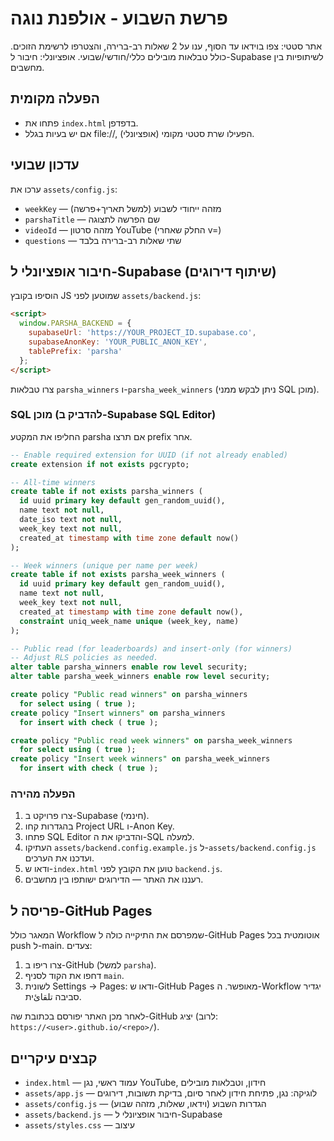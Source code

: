 # פרשת השבוע - אולפנת נוגה

אתר סטטי: צפו בוידאו עד הסוף, ענו על 2 שאלות רב-ברירה, והצטרפו לרשימת הזוכים. כולל טבלאות מובילים כללי/חודשי/שבועי. אופציונלי: חיבור ל-Supabase לשיתופיות בין מחשבים.

## הפעלה מקומית
- פתחו את `index.html` בדפדפן.
- אם יש בעיות בגלל file://, הפעילו שרת סטטי מקומי (אופציונלי).

## עדכון שבועי
ערכו את `assets/config.js`:
- `weekKey` — מזהה ייחודי לשבוע (למשל תאריך+פרשה)
- `parshaTitle` — שם הפרשה לתצוגה
- `videoId` — מזהה סרטון YouTube (החלק שאחרי v=)
- `questions` — שתי שאלות רב-ברירה בלבד

## חיבור אופציונלי ל-Supabase (שיתוף דירוגים)
הוסיפו בקובץ JS שמוטען לפני `assets/backend.js`:
```html
<script>
  window.PARSHA_BACKEND = {
    supabaseUrl: 'https://YOUR_PROJECT_ID.supabase.co',
    supabaseAnonKey: 'YOUR_PUBLIC_ANON_KEY',
    tablePrefix: 'parsha'
  };
</script>
```
צרו טבלאות `parsha_winners` ו-`parsha_week_winners` (ניתן לבקש ממני SQL מוכן).

### SQL מוכן (להדביק ב-Supabase SQL Editor)
החליפו את המקטע parsha אם תרצו prefix אחר.

```sql
-- Enable required extension for UUID (if not already enabled)
create extension if not exists pgcrypto;

-- All-time winners
create table if not exists parsha_winners (
  id uuid primary key default gen_random_uuid(),
  name text not null,
  date_iso text not null,
  week_key text not null,
  created_at timestamp with time zone default now()
);

-- Week winners (unique per name per week)
create table if not exists parsha_week_winners (
  id uuid primary key default gen_random_uuid(),
  name text not null,
  week_key text not null,
  created_at timestamp with time zone default now(),
  constraint uniq_week_name unique (week_key, name)
);

-- Public read (for leaderboards) and insert-only (for winners)
-- Adjust RLS policies as needed.
alter table parsha_winners enable row level security;
alter table parsha_week_winners enable row level security;

create policy "Public read winners" on parsha_winners
  for select using ( true );
create policy "Insert winners" on parsha_winners
  for insert with check ( true );

create policy "Public read week winners" on parsha_week_winners
  for select using ( true );
create policy "Insert week winners" on parsha_week_winners
  for insert with check ( true );
```

### הפעלה מהירה
1. צרו פרויקט ב-Supabase (חינמי).
2. בהגדרות קחו Project URL ו-Anon Key.
3. פתחו SQL Editor והדביקו את ה-SQL למעלה.
4. העתיקו `assets/backend.config.example.js` ל-`assets/backend.config.js` ועדכנו את הערכים.
5. ודאו ש-`index.html` טוען את הקובץ לפני `backend.js`.
6. רעננו את האתר — הדירוגים ישותפו בין מחשבים.

## פריסה ל-GitHub Pages
המאגר כולל Workflow שמפרסם את התיקייה כולה ל-GitHub Pages אוטומטית בכל push ל-main.
צעדים:
1. צרו ריפו ב-GitHub (למשל `parsha`).
2. דחפו את הקוד לסניף `main`.
3. לשונית Settings → Pages: ודאו ש-GitHub Pages מאופשר. ה-Workflow יגדיר סביבה تلقائית.

לאחר מכן האתר יפורסם בכתובת שה-GitHub יציג (לרוב: `https://<user>.github.io/<repo>/`).

## קבצים עיקריים
- `index.html` — עמוד ראשי, נגן YouTube, חידון, וטבלאות מובילים
- `assets/app.js` — לוגיקה: נגן, פתיחת חידון לאחר סיום, בדיקת תשובות, דירוגים
- `assets/config.js` — הגדרות השבוע (וידאו, שאלות, מזהה שבוע)
- `assets/backend.js` — חיבור אופציונלי ל-Supabase
- `assets/styles.css` — עיצוב

